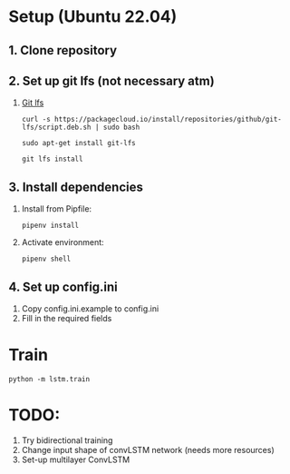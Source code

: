 
# Setup (Ubuntu 22.04) 

## 1. Clone repository

## 2. Set up git lfs (not necessary atm)
1. [Git lfs](https://git-lfs.com/)

    ```
    curl -s https://packagecloud.io/install/repositories/github/git-lfs/script.deb.sh | sudo bash
    ```

    ```
    sudo apt-get install git-lfs
    ```

    ```
    git lfs install
    ```

## 3. Install dependencies
1. Install from Pipfile:

    ```
    pipenv install
    ```

2. Activate environment:
    ```
    pipenv shell
    ```

## 4. Set up config.ini
1. Copy config.ini.example to config.ini
2. Fill in the required fields

# Train

```
python -m lstm.train
```

# TODO:
1. Try bidirectional training
2. Change input shape of convLSTM network (needs more resources)
4. Set-up multilayer ConvLSTM